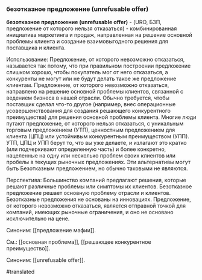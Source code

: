 ### безотказное предложение (unrefusable offer)

**безотказное предложение (unrefusable offer)** - (URO, БЗП, предложение от которого нельзя отказаться) - комбинированная инициатива маркетинга и продаж, направленная на решение основной проблемы клиента и создание взаимовыгодного решения для поставщика и клиента.

Использование: Предложение, от которого невозможно отказаться, называется так потому, что при правильном построении предложение слишком хорошо, чтобы покупатель мог от него отказаться, а конкуренты не могут или не будут делать такое же предложение клиентам. Предложение, от которого невозможно отказаться, направлено на решение основной проблемы клиентов, связанной с ведением бизнеса в нашей отрасли. Обычно требуется, чтобы поставщик сделал что-то другое (например, внес операционные усовершенствования для создания решающего конкурентного преимущества) для решения основной проблемы клиента. Многие люди путают предложение, от которого нельзя отказаться, с уникальным торговым предложением (УТП), ценностным предложением для клиента (ЦПЦ) или устойчивым конкурентным преимуществом (УПП). УТП, ЦПЦ и УПП берут то, что вы уже делаете, и излагают это кратко (или подчеркивают определенную часть) и более конкретно, нацеленные на одну или несколько проблем своих клиентов или пробелы в текущих рыночных предложениях. Эти альтернативы могут быть Безотказным предложением, но обычно таковыми не являются.

Перспектива: Большинство компаний предлагают решения, которые решают различные проблемы или симптомы их клиентов. Безотказное предложение решает основную проблему отрасли и клиентов. Безотказные предложения не основаны на инновациях. Предложение, от которого невозможно отказаться, является отправной точкой для компаний, имеющих рыночные ограничения, и оно не основано исключительно на цене.

Синоним: [[предложение мафии]].

См.: [[основная проблема]], [[решающее конкурентное преимущество]].

Синоним: [[unrefusable offer]].

#translated
